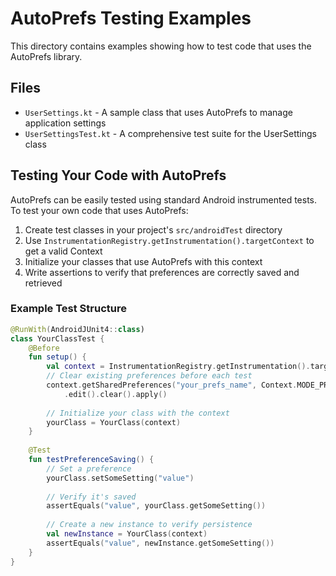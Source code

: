 # AutoPrefs Testing Examples

This directory contains examples showing how to test code that uses the AutoPrefs library.

## Files

- `UserSettings.kt` - A sample class that uses AutoPrefs to manage application settings
- `UserSettingsTest.kt` - A comprehensive test suite for the UserSettings class

## Testing Your Code with AutoPrefs

AutoPrefs can be easily tested using standard Android instrumented tests. To test your own code that uses AutoPrefs:

1. Create test classes in your project's `src/androidTest` directory
2. Use `InstrumentationRegistry.getInstrumentation().targetContext` to get a valid Context
3. Initialize your classes that use AutoPrefs with this context
4. Write assertions to verify that preferences are correctly saved and retrieved

### Example Test Structure

```kotlin
@RunWith(AndroidJUnit4::class)
class YourClassTest {
    @Before
    fun setup() {
        val context = InstrumentationRegistry.getInstrumentation().targetContext
        // Clear existing preferences before each test
        context.getSharedPreferences("your_prefs_name", Context.MODE_PRIVATE)
            .edit().clear().apply()
        
        // Initialize your class with the context
        yourClass = YourClass(context)
    }
    
    @Test
    fun testPreferenceSaving() {
        // Set a preference
        yourClass.setSomeSetting("value")
        
        // Verify it's saved
        assertEquals("value", yourClass.getSomeSetting())
        
        // Create a new instance to verify persistence
        val newInstance = YourClass(context)
        assertEquals("value", newInstance.getSomeSetting())
    }
}